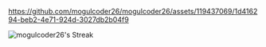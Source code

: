
https://github.com/mogulcoder26/mogulcoder26/assets/119437069/1d416294-beb2-4e71-924d-3027db2b04f9


![mogulcoder26's Streak](https://github-readme-streak-stats.herokuapp.com/?user=mogulcoder26&theme=vue-dark&hide_border=false)

